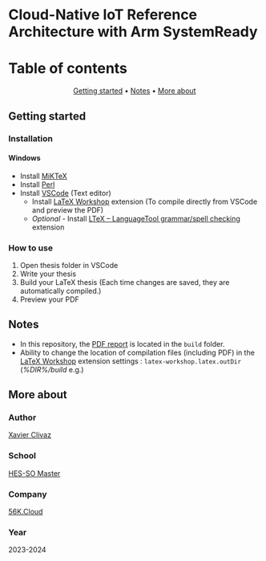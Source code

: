 # Cloud-Native IoT Reference Architecture with Arm SystemReady

# Table of contents

<p align="center">
  <a href="#getting-started">Getting started</a> •
  <a href="#notes">Notes</a> •
  <a href="#more-about">More about</a>
</p>

## Getting started
### Installation
#### Windows

* Install [MiKTeX](https://miktex.org/download)
* Install [Perl](https://strawberryperl.com/releases.html)
* Install [VSCode](https://code.visualstudio.com) (Text editor)
  * Install [LaTeX Workshop](https://marketplace.visualstudio.com/items?itemName=James-Yu.latex-workshop) extension (To compile directly from VSCode and preview the PDF)
  * *Optional* - Install [LTeX – LanguageTool grammar/spell checking](https://marketplace.visualstudio.com/items?itemName=valentjn.vscode-ltex) extension

### How to use
1. Open thesis folder in VSCode
2. Write your thesis
3. Build your LaTeX thesis (Each time changes are saved, they are automatically compiled.)
4. Preview your PDF

## Notes
* In this repository, the [PDF report](https://github.com/56kcloud/master-thesis-cloud-iot-ref-architecture/tree/main/build) is located in the `build` folder.
* Ability to change the location of compilation files (including PDF) in the [LaTeX Workshop](https://marketplace.visualstudio.com/items?itemName=James-Yu.latex-workshop) extension settings : `latex-workshop.latex.outDir` (*%DIR%/build* e.g.)

## More about
### Author
[Xavier Clivaz](https://github.com/Kevax24)

### School
[HES-SO Master](https://www.hes-so.ch/master)

### Company
[56K.Cloud](https://www.56k.cloud)

### Year
2023-2024